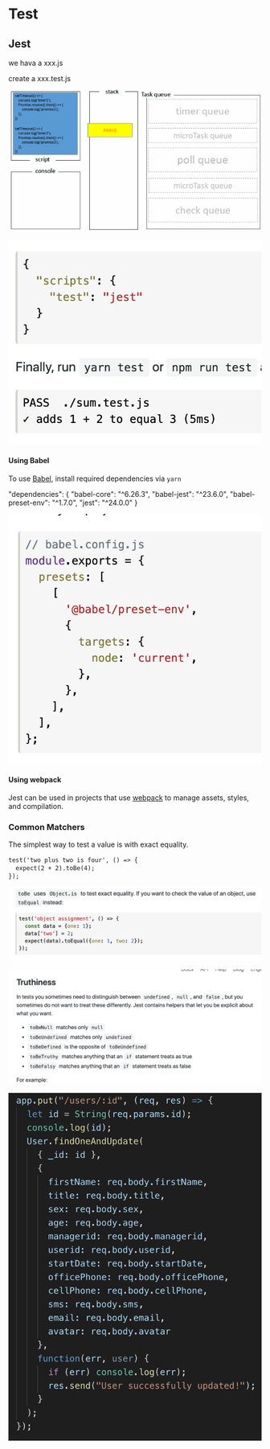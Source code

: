 # Test

## Jest

we hava a xxx.js

create a xxx.test.js

![](.gitbook/assets/image%20%2827%29.png)

![](.gitbook/assets/image%20%282%29.png)

#### Using Babel

To use [Babel](http://babeljs.io/), install required dependencies via `yarn`

"dependencies": { "babel-core": "^6.26.3", "babel-jest": "^23.6.0", "babel-preset-env": "^1.7.0", "jest": "^24.0.0" }

![](.gitbook/assets/image%20%2811%29.png)

#### Using webpack

Jest can be used in projects that use [webpack](https://webpack.github.io/) to manage assets, styles, and compilation. 



### Common Matchers

The simplest way to test a value is with exact equality.

```text
test('two plus two is four', () => {
  expect(2 + 2).toBe(4);
});
```

![](.gitbook/assets/image%20%2812%29.png)

![](.gitbook/assets/image%20%2847%29.png)

![](.gitbook/assets/image%20%2849%29.png)

## 

